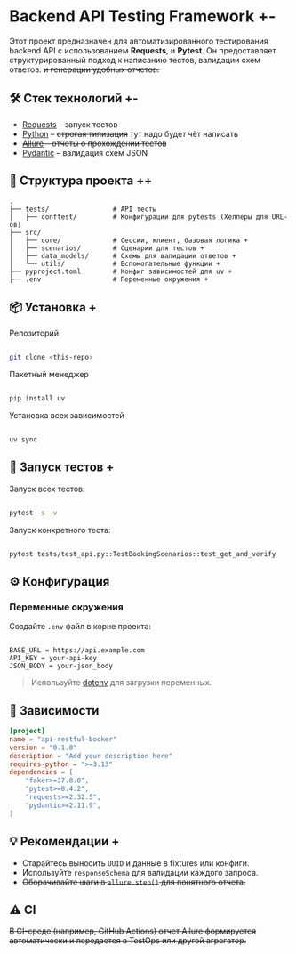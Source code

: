 [//]: # (### Создание виртуального окружения)

[//]: # ()
[//]: # (```)

[//]: # ()
[//]: # (python3 -m venv venv)

[//]: # ()
[//]: # (```)

[//]: # ()
[//]: # (### Скачиваем репозиторий )

[//]: # ()
[//]: # (```)

[//]: # ()
[//]: # (git clone https://github.com/Telemazer555/api_restful-booker)

[//]: # ()
[//]: # (```)

[//]: # ()
[//]: # (### Устанавливаем библиотеки)

[//]: # ()
[//]: # (```)

[//]: # ()
[//]: # (pip install -r requirements.txt)

[//]: # ()
[//]: # (```)

[//]: # ()
[//]: # ()












# Backend API Testing Framework +-

Этот проект предназначен для автоматизированного тестирования backend API с использованием  **Requests**, и **Pytest**. Он предоставляет структурированный подход к написанию тестов, валидации схем ответов. ~~и генерации удобных отчетов.~~

## 🛠️ Стек технологий +-

- [Requests](https://pypi.org/project/requests/) – запуск тестов
- [Python](https://www.python.org/) – ~~строгая типизация~~ тут надо будет чёт написать 
- ~~[Allure](https://docs.qameta.io/allure/) – отчеты о прохождении тестов~~
- [Pydantic](https://docs.pydantic.dev/latest/) – валидация схем JSON


## 📁 Структура проекта ++

```
.
├── tests/                # API тесты
│   ├── conftest/         # Конфигурации для pytests (Хелперы для URL-ов)
├── src/
│   ├── core/             # Сессии, клиент, базовая логика +
│   ├── scenarios/        # Сценарии для тестов +
│   ├── data_models/      # Схемы для валидации ответов +
│   └── utils/            # Вспомогательные функции +
├── pyproject.toml        # Конфиг зависимостей для uv +
├── .env                  # Переменные окружения +
```

## 📦  Установка +

Репозиторий 
```bash

git clone <this-repo>
```
Пакетный менеджер
```bash

pip install uv
``` 

Установка всех зависимостей
``` bash

uv sync
```

## 🚀 Запуск тестов +

Запуск всех тестов: 
```bash

pytest -s -v
```

Запуск конкретного теста: 
```bash

pytest tests/test_api.py::TestBookingScenarios::test_get_and_verify

```

## ⚙️ Конфигурация

### Переменные окружения

Создайте `.env` файл в корне проекта:

```

BASE_URL = https://api.example.com
API_KEY = your-api-key
JSON_BODY = your-json_body
```

> Используйте [dotenv](https://pypi.org/project/python-dotenv/) для загрузки переменных.

## 🔗 Зависимости

```toml
[project]
name = "api-restful-booker"
version = "0.1.0"
description = "Add your description here"
requires-python = ">=3.13"
dependencies = [
    "faker>=37.8.0",
    "pytest>=8.4.2",
    "requests>=2.32.5",
    "pydantic>=2.11.9",
]

```

## 💡 Рекомендации +

- Старайтесь выносить `UUID` и данные в fixtures или конфиги.
- Используйте `responseSchema` для валидации каждого запроса.
- ~~Оборачивайте шаги в `allure.step()` для понятного отчета.~~

## ⚠️ CI

~~В CI-среде (например, GitHub Actions) отчет Allure формируется автоматически и передается в TestOps или другой агрегатор.~~